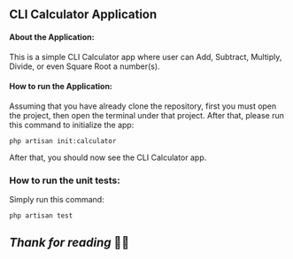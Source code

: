 ## CLI Calculator Application

#### About the Application:
This is a simple CLI Calculator app where user can Add, Subtract, Multiply, Divide, or even Square Root a number(s). 

#### How to run the Application: 
Assuming that you have already clone the repository, first you must open the project, then open the terminal under that project. 
After that, please run this command to initialize the app: 
``` 
php artisan init:calculator 
```
After that, you should now see the CLI Calculator app. 

### How to run the unit tests: 
Simply run this command:
``` 
php artisan test
```

***Thank for reading*** 🙇🏼
---
